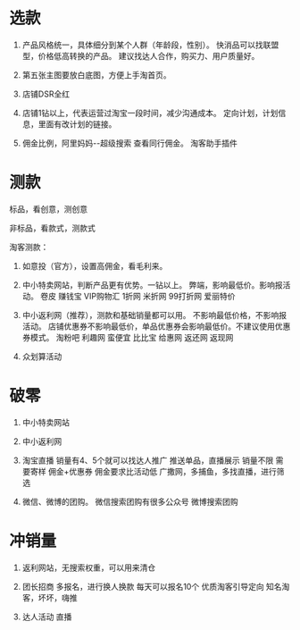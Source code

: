 # 选款

1. 产品风格统一，具体细分到某个人群（年龄段，性别）。
	快消品可以找联盟型，价格低高转换的产品。
	建议找达人合作，购买力、用户质量好。

2. 第五张主图要放白底图，方便上手淘首页。

3. 店铺DSR全红

4. 店铺1钻以上，代表运营过淘宝一段时间，减少沟通成本。
	定向计划，计划信息，里面有改计划的链接。

5. 佣金比例，阿里妈妈--超级搜索 查看同行佣金。
	淘客助手插件

# 测款

标品，看创意，测创意

非标品，看款式，测款式

淘客测款：

1. 如意投（官方），设置高佣金，看毛利来。

2. 中小特卖网站，判断产品更有优势。一钻以上。
	弊端，影响最低价。影响报活动。
	卷皮
	赚钱宝
	VIP购物汇
	1折网
	米折网
	99打折网
	爱丽特价

3. 中小返利网（推荐），测款和基础销量都可以用。
	不影响最低价格，不影响报活动。
	店铺优惠券不影响最低价，单品优惠券会影响最低价。不建议使用优惠券模式。
	淘粉吧
	利趣网
	蛮便宜
	比比宝
	给惠网
	返还网
	返现网

4. 众划算活动


# 破零

1. 中小特卖网站

2. 中小返利网

3. 淘宝直播
	销量有4、5个就可以找达人推广
		推送单品，直播展示
		销量不限
		需要寄样
		佣金+优惠券
		佣金要求比活动低
	广撒网，多捕鱼，多找直播，进行筛选

4. 微信、微博的团购。
	微信搜索团购有很多公众号
	微博搜索团购



# 冲销量

1. 返利网站，无搜索权重，可以用来清仓

2. 团长招商
	多报名，进行换人换款
	每天可以报名10个
	优质淘客引导定向
	知名淘客，坏坏，嗨推

3. 达人活动
	直播
